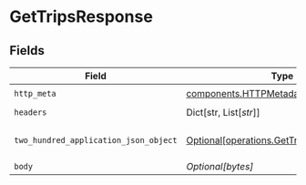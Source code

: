 # GetTripsResponse


## Fields

| Field                                                                                        | Type                                                                                         | Required                                                                                     | Description                                                                                  |
| -------------------------------------------------------------------------------------------- | -------------------------------------------------------------------------------------------- | -------------------------------------------------------------------------------------------- | -------------------------------------------------------------------------------------------- |
| `http_meta`                                                                                  | [components.HTTPMetadata](../../models/components/httpmetadata.md)                           | :heavy_check_mark:                                                                           | N/A                                                                                          |
| `headers`                                                                                    | Dict[str, List[*str*]]                                                                       | :heavy_check_mark:                                                                           | N/A                                                                                          |
| `two_hundred_application_json_object`                                                        | [Optional[operations.GetTripsResponseBody]](../../models/operations/gettripsresponsebody.md) | :heavy_minus_sign:                                                                           | A list of available train trips                                                              |
| `body`                                                                                       | *Optional[bytes]*                                                                            | :heavy_minus_sign:                                                                           | N/A                                                                                          |